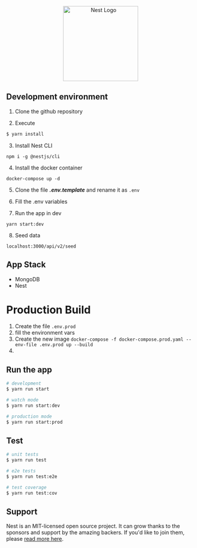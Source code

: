 <p align="center">
  <a href="http://nestjs.com/" target="blank"><img src="https://nestjs.com/img/logo-small.svg" width="200" alt="Nest Logo" /></a>
</p>


## Development environment

1. Clone the github repository

2. Execute

```bash
$ yarn install
```

3. Install Nest CLI

```
npm i -g @nestjs/cli
```

4. Install the docker container

```
docker-compose up -d
```
5. Clone the file ___.env.template___ and rename it as ```.env```
   
6. Fill the .env variables
7. Run the app in dev
```
yarn start:dev
```


8. Seed data

```
localhost:3000/api/v2/seed
```


## App Stack
* MongoDB
* Nest


# Production Build
1. Create the file ```.env.prod```
2. fill the environment vars
3. Create the new image ```docker-compose -f docker-compose.prod.yaml --env-file .env.prod up --build```
4. 


## Run the app

```bash
# development
$ yarn run start

# watch mode
$ yarn run start:dev

# production mode
$ yarn run start:prod
```

## Test

```bash
# unit tests
$ yarn run test

# e2e tests
$ yarn run test:e2e

# test coverage
$ yarn run test:cov
```

## Support

Nest is an MIT-licensed open source project. It can grow thanks to the sponsors and support by the amazing backers. If you'd like to join them, please [read more here](https://docs.nestjs.com/support).

